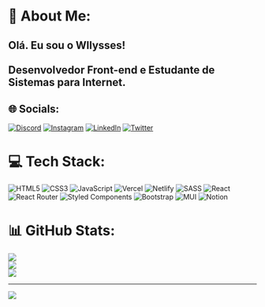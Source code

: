 # 💫 About Me:
## Olá. Eu sou o Wllysses!<br><br> Desenvolvedor Front-end e Estudante de Sistemas para Internet.


## 🌐 Socials:
[![Discord](https://img.shields.io/badge/Discord-%237289DA.svg?logo=discord&logoColor=white)](https://discord.gg/wllyssesjr#6607) [![Instagram](https://img.shields.io/badge/Instagram-%23E4405F.svg?logo=Instagram&logoColor=white)](https://instagram.com/wllyssesjr) [![LinkedIn](https://img.shields.io/badge/LinkedIn-%230077B5.svg?logo=linkedin&logoColor=white)](https://www.linkedin.com/in/wllysses-tavares-29a9a7223/) [![Twitter](https://img.shields.io/badge/Twitter-%231DA1F2.svg?logo=Twitter&logoColor=white)](https://twitter.com/wllyssespaz_) 

# 💻 Tech Stack:
![HTML5](https://img.shields.io/badge/html5-%23E34F26.svg?style=for-the-badge&logo=html5&logoColor=white) ![CSS3](https://img.shields.io/badge/css3-%231572B6.svg?style=for-the-badge&logo=css3&logoColor=white) ![JavaScript](https://img.shields.io/badge/javascript-%23323330.svg?style=for-the-badge&logo=javascript&logoColor=%23F7DF1E) ![Vercel](https://img.shields.io/badge/vercel-%23000000.svg?style=for-the-badge&logo=vercel&logoColor=white) ![Netlify](https://img.shields.io/badge/netlify-%23000000.svg?style=for-the-badge&logo=netlify&logoColor=#00C7B7) ![SASS](https://img.shields.io/badge/SASS-hotpink.svg?style=for-the-badge&logo=SASS&logoColor=white) ![React](https://img.shields.io/badge/react-%2320232a.svg?style=for-the-badge&logo=react&logoColor=%2361DAFB) ![React Router](https://img.shields.io/badge/React_Router-CA4245?style=for-the-badge&logo=react-router&logoColor=white) ![Styled Components](https://img.shields.io/badge/styled--components-DB7093?style=for-the-badge&logo=styled-components&logoColor=white) ![Bootstrap](https://img.shields.io/badge/bootstrap-%23563D7C.svg?style=for-the-badge&logo=bootstrap&logoColor=white) ![MUI](https://img.shields.io/badge/MUI-%230081CB.svg?style=for-the-badge&logo=material-ui&logoColor=white) ![Notion](https://img.shields.io/badge/Notion-%23000000.svg?style=for-the-badge&logo=notion&logoColor=white)
# 📊 GitHub Stats:
![](https://github-readme-stats.vercel.app/api?username=wllysses&theme=dracula&hide_border=false&include_all_commits=true&count_private=false)<br/>
![](https://github-readme-streak-stats.herokuapp.com/?user=wllysses&theme=dracula&hide_border=false)<br/>
![](https://github-readme-stats.vercel.app/api/top-langs/?username=wllysses&theme=dracula&hide_border=false&include_all_commits=true&count_private=false&layout=compact)

---
[![](https://visitcount.itsvg.in/api?id=wllysses&icon=0&color=0)](https://visitcount.itsvg.in)

<!-- Proudly created with GPRM ( https://gprm.itsvg.in ) -->
